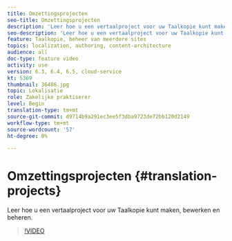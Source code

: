 ```yaml
---
title: Omzettingsprojecten
seo-title: Omzettingsprojecten
description: 'Leer hoe u een vertaalproject voor uw Taalkopie kunt maken, bewerken en beheren. '
seo-description: 'Leer hoe u een vertaalproject voor uw Taalkopie kunt maken, bewerken en beheren.  '
feature: Taalkopie, beheer van meerdere sites
topics: localization, authoring, content-architecture
audience: all
doc-type: feature video
activity: use
version: 6.3, 6.4, 6.5, cloud-service
kt: 5369
thumbnail: 36486.jpg
topic: Lokalisatie
role: Zakelijke praktiserer
level: Begin
translation-type: tm+mt
source-git-commit: d9714b9a291ec3ee5f3dba9723de72bb120d2149
workflow-type: tm+mt
source-wordcount: '57'
ht-degree: 0%

---
```



# Omzettingsprojecten {#translation-projects}

Leer hoe u een vertaalproject voor uw Taalkopie kunt maken, bewerken en beheren.

>[!VIDEO](https://video.tv.adobe.com/v/36486?quality=12&learn=on)
